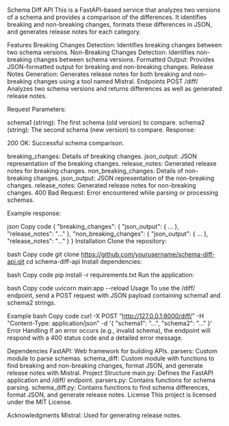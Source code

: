 Schema Diff API
This is a FastAPI-based service that analyzes two versions of a schema and provides a comparison of the differences. It identifies breaking and non-breaking changes, formats these differences in JSON, and generates release notes for each category.

Features
Breaking Changes Detection: Identifies breaking changes between two schema versions.
Non-Breaking Changes Detection: Identifies non-breaking changes between schema versions.
Formatted Output: Provides JSON-formatted output for breaking and non-breaking changes.
Release Notes Generation: Generates release notes for both breaking and non-breaking changes using a tool named Mistral.
Endpoints
POST /diff/
Analyzes two schema versions and returns differences as well as generated release notes.

Request Parameters:

schema1 (string): The first schema (old version) to compare.
schema2 (string): The second schema (new version) to compare.
Response:

200 OK: Successful schema comparison.

breaking_changes: Details of breaking changes.
json_output: JSON representation of the breaking changes.
release_notes: Generated release notes for breaking changes.
non_breaking_changes: Details of non-breaking changes.
json_output: JSON representation of the non-breaking changes.
release_notes: Generated release notes for non-breaking changes.
400 Bad Request: Error encountered while parsing or processing schemas.

Example response:

json
Copy code
{
  "breaking_changes": {
    "json_output": { ... },
    "release_notes": "..."
  },
  "non_breaking_changes": {
    "json_output": { ... },
    "release_notes": "..."
  }
}
Installation
Clone the repository:

bash
Copy code
git clone https://github.com/yourusername/schema-diff-api.git
cd schema-diff-api
Install dependencies:

bash
Copy code
pip install -r requirements.txt
Run the application:

bash
Copy code
uvicorn main:app --reload
Usage
To use the /diff/ endpoint, send a POST request with JSON payload containing schema1 and schema2 strings.

Example
bash
Copy code
curl -X POST "http://127.0.0.1:8000/diff/" -H "Content-Type: application/json" -d '{
  "schema1": "...",
  "schema2": "..."
}'
Error Handling
If an error occurs (e.g., invalid schema), the endpoint will respond with a 400 status code and a detailed error message.

Dependencies
FastAPI: Web framework for building APIs.
parsers: Custom module to parse schemas.
schema_diff: Custom module with functions to find breaking and non-breaking changes, format JSON, and generate release notes with Mistral.
Project Structure
main.py: Defines the FastAPI application and /diff/ endpoint.
parsers.py: Contains functions for schema parsing.
schema_diff.py: Contains functions to find schema differences, format JSON, and generate release notes.
License
This project is licensed under the MIT License.

Acknowledgments
Mistral: Used for generating release notes.
